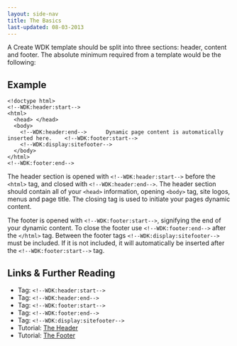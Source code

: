 ```yaml
---
layout: side-nav
title: The Basics
last-updated: 08-03-2013
---
```



A Create WDK template should be split into three sections: header, content and footer. The absolute minimum required from a template would be the following:

## Example

~~~
<!doctype html>
<!--WDK:header:start-->
<html>
  <head> </head>
  <body>
    <!--WDK:header:end-->      Dynamic page content is automatically inserted here.    <!--WDK:footer:start-->
    <!--WDK:display:sitefooter-->
  </body>
</html>
<!--WDK:footer:end-->
~~~

The header section is opened with `<!--WDK:header:start-->` before the `<html>` tag, and closed with `<!--WDK:header:end-->`. The header section should contain all of your `<head>` information, opening `<body>` tag, site logos, menus and page title. The closing tag is used to initiate your pages dynamic content.

The footer is opened with `<!--WDK:footer:start-->`, signifying the end of your dynamic content. To close the footer use `<!--WDK:footer:end-->` after the `</html>` tag. Between the footer tags `<!--WDK:display:sitefooter-->` must be included. If it is not included, it will automatically be inserted after the `<!--WDK:footer:start-->` tag.

## Links & Further Reading

- Tag: `<!--WDK:header:start-->`
- Tag: `<!--WDK:header:end-->`
- Tag: `<!--WDK:footer:start-->`
- Tag: `<!--WDK:footer:end-->`
- Tag: `<!--WDK:display:sitefooter-->`
- Tutorial: [The Header](03the-header.html)
- Tutorial: [The Footer](09the-footer.html)